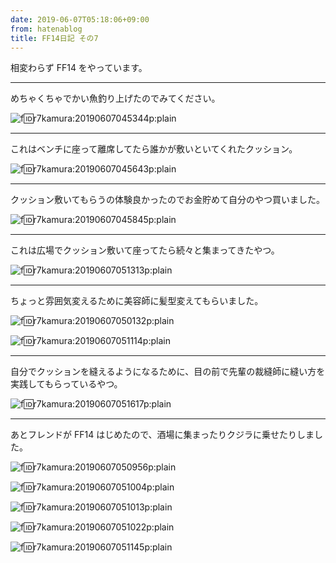 ```yaml
---
date: 2019-06-07T05:18:06+09:00
from: hatenablog
title: FF14日記 その7
---
```

相変わらず FF14 をやっています。

* * *

めちゃくちゃでかい魚釣り上げたのでみてください。

![f:id:r7kamura:20190607045344p:plain](https://cdn-ak.f.st-hatena.com/images/fotolife/r/r7kamura/20190607/20190607045344.png "f:id:r7kamura:20190607045344p:plain")

* * *

これはベンチに座って離席してたら誰かが敷いといてくれたクッション。

![f:id:r7kamura:20190607045643p:plain](https://cdn-ak.f.st-hatena.com/images/fotolife/r/r7kamura/20190607/20190607045643.png "f:id:r7kamura:20190607045643p:plain")

* * *

クッション敷いてもらうの体験良かったのでお金貯めて自分のやつ買いました。

![f:id:r7kamura:20190607045845p:plain](https://cdn-ak.f.st-hatena.com/images/fotolife/r/r7kamura/20190607/20190607045845.png "f:id:r7kamura:20190607045845p:plain")

* * *

これは広場でクッション敷いて座ってたら続々と集まってきたやつ。

![f:id:r7kamura:20190607051313p:plain](https://cdn-ak.f.st-hatena.com/images/fotolife/r/r7kamura/20190607/20190607051313.png "f:id:r7kamura:20190607051313p:plain")

* * *

ちょっと雰囲気変えるために美容師に髪型変えてもらいました。

![f:id:r7kamura:20190607050132p:plain](https://cdn-ak.f.st-hatena.com/images/fotolife/r/r7kamura/20190607/20190607050132.png "f:id:r7kamura:20190607050132p:plain")

![f:id:r7kamura:20190607051114p:plain](https://cdn-ak.f.st-hatena.com/images/fotolife/r/r7kamura/20190607/20190607051114.png "f:id:r7kamura:20190607051114p:plain")

* * *

自分でクッションを縫えるようになるために、目の前で先輩の裁縫師に縫い方を実践してもらっているやつ。

![f:id:r7kamura:20190607051617p:plain](https://cdn-ak.f.st-hatena.com/images/fotolife/r/r7kamura/20190607/20190607051617.png "f:id:r7kamura:20190607051617p:plain")

* * *

あとフレンドが FF14 はじめたので、酒場に集まったりクジラに乗せたりしました。

![f:id:r7kamura:20190607050956p:plain](https://cdn-ak.f.st-hatena.com/images/fotolife/r/r7kamura/20190607/20190607050956.png "f:id:r7kamura:20190607050956p:plain")

![f:id:r7kamura:20190607051004p:plain](https://cdn-ak.f.st-hatena.com/images/fotolife/r/r7kamura/20190607/20190607051004.png "f:id:r7kamura:20190607051004p:plain")

![f:id:r7kamura:20190607051013p:plain](https://cdn-ak.f.st-hatena.com/images/fotolife/r/r7kamura/20190607/20190607051013.png "f:id:r7kamura:20190607051013p:plain")

![f:id:r7kamura:20190607051022p:plain](https://cdn-ak.f.st-hatena.com/images/fotolife/r/r7kamura/20190607/20190607051022.png "f:id:r7kamura:20190607051022p:plain")

![f:id:r7kamura:20190607051145p:plain](https://cdn-ak.f.st-hatena.com/images/fotolife/r/r7kamura/20190607/20190607051145.png "f:id:r7kamura:20190607051145p:plain")

